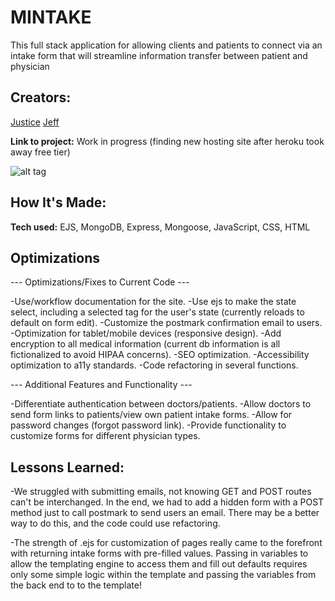 # MINTAKE

This full stack application for allowing clients and patients to connect via an intake form that will streamline information transfer between patient and physician

## Creators:

[Justice](https://github.com/jaresj)
[Jeff](https://github.com/NothingRemains)

**Link to project:** Work in progress (finding new hosting site after heroku took away free tier)

![alt tag](http://placecorgi.com/1200/650)

## How It's Made:

**Tech used:**
EJS, MongoDB, Express, Mongoose, JavaScript, CSS, HTML

## Optimizations

--- Optimizations/Fixes to Current Code ---

-Use/workflow documentation for the site.
-Use ejs to make the state select, including a selected tag for the user's state (currently reloads to default on form edit).
-Customize the postmark confirmation email to users.
-Optimization for tablet/mobile devices (responsive design).
-Add encryption to all medical information (current db information is all fictionalized to avoid HIPAA concerns).
-SEO optimization.
-Accessibility optimization to a11y standards.
-Code refactoring in several functions.

--- Additional Features and Functionality ---

-Differentiate authentication between doctors/patients.
-Allow doctors to send form links to patients/view own patient intake forms.
-Allow for password changes (forgot password link).
-Provide functionality to customize forms for different physician types.

## Lessons Learned:

-We struggled with submitting emails, not knowing GET and POST routes can't be interchanged.  In the end, we had to add a hidden form with a POST method just to call postmark to send users an email.  There may be a better way to do this, and the code could use refactoring.

-The strength of .ejs for customization of pages really came to the forefront with returning intake forms with pre-filled values.  Passing in variables to allow the templating engine to access them and fill out defaults requires only some simple logic within the template and passing the variables from the back end to to the template!